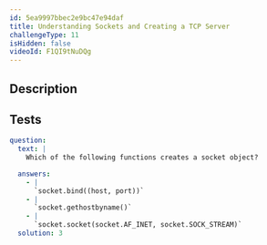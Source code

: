 ```yaml
---
id: 5ea9997bbec2e9bc47e94daf
title: Understanding Sockets and Creating a TCP Server
challengeType: 11
isHidden: false
videoId: F1QI9tNuDQg
---
```


## Description
<section id='description'>
</section>

## Tests
<section id='tests'>

```yml
question:
  text: |
    Which of the following functions creates a socket object?

  answers:
    - |
      `socket.bind((host, port))`
    - |
      `socket.gethostbyname()`
    - |
      `socket.socket(socket.AF_INET, socket.SOCK_STREAM)`
  solution: 3
```

</section>

